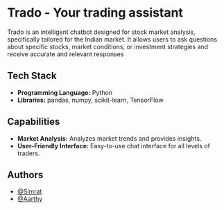
# Trado - Your trading assistant 

Trado is an intelligent chatbot designed for stock market analysis, specifically tailored for the Indian market. It allows users to ask questions about specific stocks, market conditions, or investment strategies and receive accurate and relevant responses




## Tech Stack

- **Programming Language:** Python
- **Libraries:** pandas, numpy, scikit-learn, TensorFlow



## Capabilities

- **Market Analysis:** Analyzes market trends and provides insights.
- **User-Friendly Interface:** Easy-to-use chat interface for all levels of traders.
## Authors

- [@Simrat](https://www.linkedin.com/in/simrat-hanspal-37683054?utm_source=share&utm_campaign=share_via&utm_content=profile&utm_medium=android_app)
- [@Aarthy](https://www.linkedin.com/in/aarthy-o-a1196515a?utm_source=share&utm_campaign=share_via&utm_content=profile&utm_medium=android_app)

